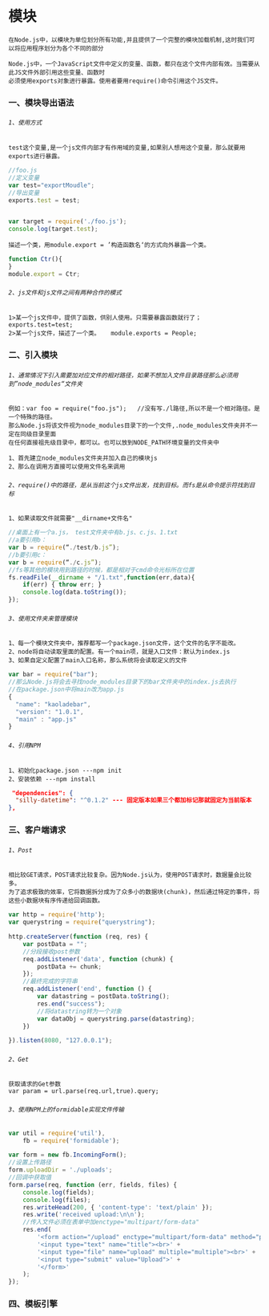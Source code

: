 # 模块
    
    在Node.js中，以模块为单位划分所有功能,并且提供了一个完整的模块加载机制,这时我们可以将应用程序划分为各个不同的部分
    
    Node.js中，一个JavaScript文件中定义的变量、函数，都只在这个文件内部有效。当需要从此JS文件外部引用这些变量、函数时
    必须使用exports对象进行暴露。使用者要用require()命令引用这个JS文件。
    
### 一、模块导出语法
###### `1、使用方式`
`test这个变量,是一个js文件内部才有作用域的变量,如果别人想用这个变量，那么就要用exports进行暴露。`
```.js
//foo.js
//定义变量
var test="exportMoudle";
//导出变量
exports.test = test;


var target = require('./foo.js');
console.log(target.test);
```

`描述一个类，用module.export = ’构造函数名‘的方式向外暴露一个类。`
```.js
function Ctr(){
}
module.export = Ctr;
```
###### `2、js文件和js文件之间有两种合作的模式`
    1>某一个js文件中，提供了函数，供别人使用。只需要暴露函数就行了； exports.test=test;
    2>某一个js文件，描述了一个类。   module.exports = People;

### 二、引入模块

###### `1、通常情况下引入需要加对应文件的相对路径，如果不想加入文件目录路径那么必须用到”node_modules“文件夹`

    例如：var foo = require("foo.js");   //没有写./l路径,所以不是一个相对路径。是一个特殊的路径。
    那么Node.js将该文件视为node_modules目录下的一个文件,.node_modules文件夹并不一定在同级目录里面
    在任何直接祖先级目录中，都可以。也可以放到NODE_PATH环境变量的文件夹中
    
    1、首先建立node_modules文件夹并加入自己的模块js
    2、那么在调用方直接可以使用文件名来调用
    
###### `2、require()中的路径，是从当前这个js文件出发，找到目标。而fs是从命令提示符找到目标`

    1、如果读取文件就需要"__dirname+文件名"
    
``` .js
//桌面上有一个a.js， test文件夹中有b.js、c.js、1.txt
//a要引用b：
var b = require(“./test/b.js”);
//b要引用c：
var b = require(“./c.js”);
//fs等其他的模块用到路径的时候，都是相对于cmd命令光标所在位置
fs.readFile(__dirname + "/1.txt",function(err,data){
	if(err) { throw err; }
	console.log(data.toString());
});
```
    
###### `3、使用文件夹来管理模块`

    1、每一个模块文件夹中，推荐都写一个package.json文件，这个文件的名字不能改。
    2、node将自动读取里面的配置。有一个main项，就是入口文件：默认为index.js
    3、如果自定义配置了main入口名称，那么系统将会读取定义的文件
```.js
var bar = require("bar");
//那么Node.js将会去寻找node_modules目录下的bar文件夹中的index.js去执行
//在package.json中将main改为app.js
{
  "name": "kaoladebar",
  "version": "1.0.1",
  "main" : "app.js"
}

```
       
######  `4、引用NPM`
    1、初始化package.json ---npm init
    2、安装依赖 ---npm install
  ```.json
   "dependencies": {
    "silly-datetime": "^0.1.2" --- 固定版本如果三个都加标记那就固定为当前版本
  },
  ```
       
### 三、客户端请求

###### `1、Post`
	相比较GET请求，POST请求比较复杂。因为Node.js认为，使用POST请求时，数据量会比较多。
    为了追求极致的效率，它将数据拆分成为了众多小的数据块(chunk)，然后通过特定的事件，将这些小数据块有序传递给回调函数。
    
```.js
var http = require('http');
var querystring = require("querystring");

http.createServer(function (req, res) {
    var postData = "";
    //分段接收post参数
    req.addListener('data', function (chunk) {
        postData += chunk;
    });
    //最终完成的字符串
    req.addListener('end', function () {
        var datastring = postData.toString();
        res.end("success");
        //将datastring转为一个对象
        var dataObj = querystring.parse(datastring);
    })

}).listen(8080, "127.0.0.1");
```

###### `2、Get`

    获取请求的Get参数
    var param = url.parse(req.url,true).query;

###### `3、使用NPM上的formidable实现文件传输`
```.js
var util = require('util'),
    fb = require('formidable');

var form = new fb.IncomingForm();
//设置上传路径
form.uploadDir = './uploads';
//回调中获取值
form.parse(req, function (err, fields, files) {
    console.log(fields);
    console.log(files);
    res.writeHead(200, { 'content-type': 'text/plain' });
    res.write('received upload:\n\n');
    //传入文件必须在表单中加enctype="multipart/form-data"
    res.end(
        '<form action="/upload" enctype="multipart/form-data" method="post">' +
        '<input type="text" name="title"><br>' +
        '<input type="file" name="upload" multiple="multiple"><br>' +
        '<input type="submit" value="Upload">' +
        '</form>'
    );
});
```

### 四、模板引擎


